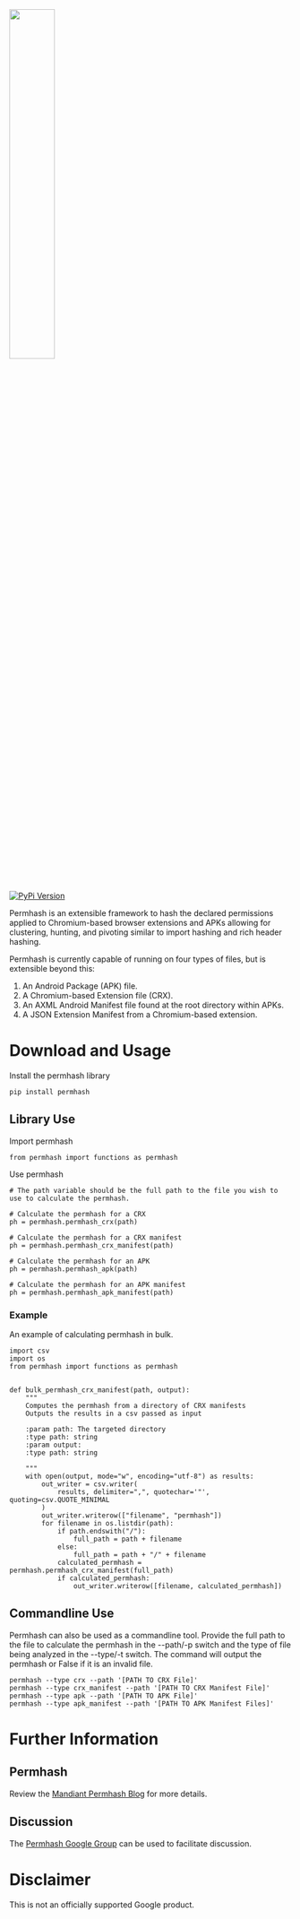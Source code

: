 <img src="https://github.com/google/permhash/blob/59d2c35765cf3b97ce310a3708e1cc8aa839a5a5/docs/images/permhash.jpg" align="center" width="40%" height="40%">

[![PyPi Version](https://img.shields.io/pypi/v/permhash)](https://pypi.org/project/permhash/)

Permhash is an extensible framework to hash the declared permissions applied to Chromium-based browser extensions and APKs allowing for clustering, hunting, and pivoting similar to import hashing and rich header hashing.

Permhash is currently capable of running on four types of files, but is extensible beyond this:
1. An Android Package (APK) file.
2. A Chromium-based Extension file (CRX).
3. An AXML Android Manifest file found at the root directory within APKs.
4. A JSON Extension Manifest from a Chromium-based extension.


# Download and Usage

Install the permhash library
```
pip install permhash
```

## Library Use

Import permhash
```
from permhash import functions as permhash
```

Use permhash
```
# The path variable should be the full path to the file you wish to use to calculate the permhash.

# Calculate the permhash for a CRX
ph = permhash.permhash_crx(path)

# Calculate the permhash for a CRX manifest
ph = permhash.permhash_crx_manifest(path)

# Calculate the permhash for an APK
ph = permhash.permhash_apk(path)

# Calculate the permhash for an APK manifest
ph = permhash.permhash_apk_manifest(path)
```

### Example

An example of calculating permhash in bulk.

```
import csv
import os
from permhash import functions as permhash


def bulk_permhash_crx_manifest(path, output):
    """
    Computes the permhash from a directory of CRX manifests
    Outputs the results in a csv passed as input

    :param path: The targeted directory
    :type path: string
    :param output:
    :type path: string

    """
    with open(output, mode="w", encoding="utf-8") as results:
        out_writer = csv.writer(
            results, delimiter=",", quotechar='"', quoting=csv.QUOTE_MINIMAL
        )
        out_writer.writerow(["filename", "permhash"])
        for filename in os.listdir(path):
            if path.endswith("/"):
                full_path = path + filename
            else:
                full_path = path + "/" + filename
            calculated_permhash = permhash.permhash_crx_manifest(full_path)
            if calculated_permhash:
                out_writer.writerow([filename, calculated_permhash])

```
## Commandline Use

Permhash can also be used as a commandline tool. Provide the full path to the file to calculate the permhash in the --path/-p switch and the type of file being analyzed in the --type/-t switch. The command will output the permhash or False if it is an invalid file.

```
permhash --type crx --path '[PATH TO CRX File]'
permhash --type crx_manifest --path '[PATH TO CRX Manifest File]'
permhash --type apk --path '[PATH TO APK File]'
permhash --type apk_manifest --path '[PATH TO APK Manifest Files]'
```


# Further Information
## Permhash
Review the [Mandiant Permhash Blog](https://www.mandiant.com/resources/blog/permhash-no-curls-necessary) for more details.

## Discussion
The [Permhash Google Group](https://groups.google.com/g/permhash) can be used to facilitate discussion.

# Disclaimer
This is not an officially supported Google product.
